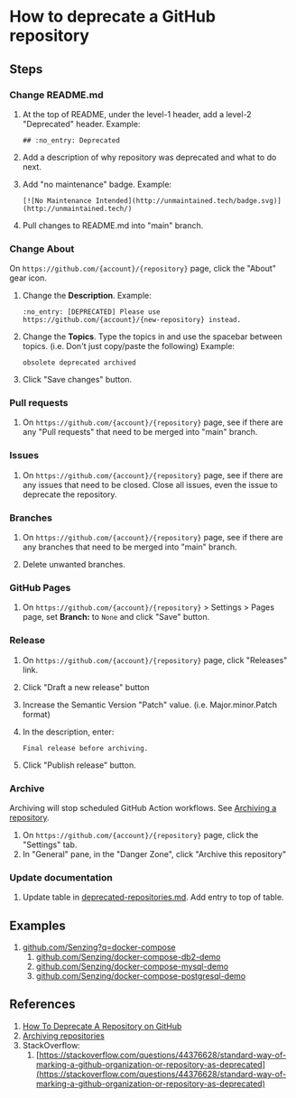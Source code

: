 # How to deprecate a GitHub repository

## Steps

### Change README.md

1. At the top of README, under the level-1 header, add a level-2 "Deprecated" header.
   Example:

   ```console
   ## :no_entry: Deprecated
   ```

1. Add a description of why repository was deprecated and what to do next.

1. Add "no maintenance" badge.
   Example:

   ```console
   [![No Maintenance Intended](http://unmaintained.tech/badge.svg)](http://unmaintained.tech/)
   ```

1. Pull changes to README.md into "main" branch.

### Change About

On `https://github.com/{account}/{repository}` page, click the "About" gear icon.

1. Change the **Description**.
   Example:

   ```console
   :no_entry: [DEPRECATED] Please use https://github.com/{account}/{new-repository} instead.
   ```

1. Change the **Topics**.
   Type the topics in and use the spacebar between topics. (i.e. Don't just copy/paste the following)
   Example:

   ```console
   obsolete deprecated archived
   ```

1. Click "Save changes" button.

### Pull requests

1. On `https://github.com/{account}/{repository}` page, see if there are any "Pull requests" that need to be merged into "main" branch.

### Issues

1. On `https://github.com/{account}/{repository}` page, see if there are any issues that need to be closed.
   Close all issues, even the issue to deprecate the repository.

### Branches

1. On `https://github.com/{account}/{repository}` page, see if there are any branches that need to be merged into "main" branch.

1. Delete unwanted branches.

### GitHub Pages

1. On `https://github.com/{account}/{repository}` > Settings > Pages page,
   set **Branch:** to `None` and click "Save" button.

### Release

1. On `https://github.com/{account}/{repository}` page, click "Releases" link.
1. Click "Draft a new release" button
1. Increase the Semantic Version "Patch" value. (i.e. Major.minor.Patch format)
1. In the description, enter:

   ```console
   Final release before archiving.
   ```

1. Click "Publish release" button.

### Archive

Archiving will stop scheduled GitHub Action workflows. See
[Archiving a repository](https://docs.github.com/en/repositories/archiving-a-github-repository/archiving-repositories#archiving-a-repository).

1. On `https://github.com/{account}/{repository}` page, click the "Settings" tab.
1. In "General" pane, in the "Danger Zone", click "Archive this repository"

### Update documentation

1. Update table in [deprecated-repositories.md](https://github.com/senzing-garage/knowledge-base/blob/main/lists/deprecated-repositories.md).
   Add entry to top of table.

## Examples

1. [github.com/Senzing?q=docker-compose](https://github.com/Senzing?q=docker-compose)
   1. [github.com/Senzing/docker-compose-db2-demo](https://github.com/senzing-garage/docker-compose-db2-demo)
   1. [github.com/Senzing/docker-compose-mysql-demo](https://github.com/senzing-garage/docker-compose-mysql-demo)
   1. [github.com/Senzing/docker-compose-postgresql-demo](https://github.com/senzing-garage/docker-compose-postgresql-demo)

## References

1. [How To Deprecate A Repository on GitHub](https://medium.com/maintainer-io/how-to-deprecate-a-repository-on-github-8f0ceb9155e)
1. [Archiving repositories](https://github.blog/2017-11-08-archiving-repositories/)
1. StackOverflow:
   1. [https://stackoverflow.com/questions/44376628/standard-way-of-marking-a-github-organization-or-repository-as-deprecated](https://stackoverflow.com/questions/44376628/standard-way-of-marking-a-github-organization-or-repository-as-deprecated)

